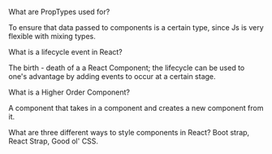 What are PropTypes used for?

To ensure that data passed to components is a certain type, since Js is very flexible with mixing types.

What is a lifecycle event in React?

The birth - death of a a React Component; the lifecycle can be used to one's advantage by adding events to occur at
a certain stage.

What is a Higher Order Component?

A component that takes in a component and creates a new component from it.

What are three different ways to style components in React?
Boot strap, React Strap, Good ol' CSS.
